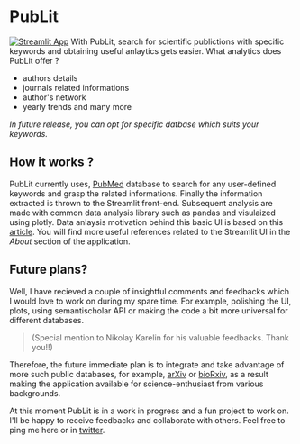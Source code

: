 # PubLit
[![Streamlit App](https://static.streamlit.io/badges/streamlit_badge_black_white.svg)](https://share.streamlit.io/avratanubiswas/publit/main/publit.py)
With PubLit, search for scientific publictions with specific keywords and obtaining useful anlaytics gets easier. What analytics does PubLit offer ?
- authors details
- journals related informations
- author's network  
- yearly trends and many more

*In future release, you can opt for specific datbase which suits your keywords.*

## How it works ?
PubLit currently uses, [PubMed](https://pubmed.ncbi.nlm.nih.gov/) database to search for any user-defined keywords and grasp the related informations. Finally the information extracted is thrown to the Streamlit front-end. Subsequent analysis are made with common data analysis library such as pandas and visulaized using plotly. Data anlaysis motivation behind this basic UI is based on this [article](https://towardsdatascience.com/network-analysis-to-quickly-get-insight-into-an-academic-field-with-python-cd891717d547). You will find more useful references related to the Streamlit UI in the *About* section of the application.

## Future plans?
Well, I have recieved a couple of insightful comments and feedbacks which I would love to work on during my spare time. For example, polishing the UI, plots, using semantischolar API or making the code a bit more universal for different databases.
>(Special mention to Nikolay Karelin for his valuable feedbacks. Thank you!!)

Therefore, the future immediate plan is to integrate and take advantage of more such public databases, for example, [arXiv](https://arxiv.org/help/api/index) or [bioRxiv](https://api.biorxiv.org/), as a result making the application available for science-enthusiast from various backgrounds.

At this moment PubLit is in a work in progress and a fun project to work on. I'll be happy to receive feedbacks and collaborate with others. Feel free to ping me here or in [twitter](https://twitter.com/Avra_b).


